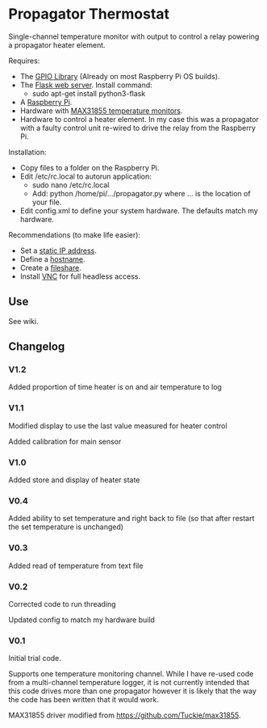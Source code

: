 # Propagator Thermostat
Single-channel temperature monitor with output to control a relay powering a propagator heater element.

Requires:
- The [GPIO Library](https://code.google.com/p/raspberry-gpio-python/) (Already on most Raspberry Pi OS builds).
- The [Flask web server](https://www.raspberrypi.org/learning/python-web-server-with-flask/worksheet/). Install command:
  - sudo apt-get install python3-flask
- A [Raspberry Pi](http://www.raspberrypi.org/).
- Hardware with [MAX31855 temperature monitors](https://www.maximintegrated.com/en/products/analog/sensors-and-sensor-interface/MAX31855.html).
- Hardware to control a heater element. In my case this was a propagator with a faulty control unit re-wired to drive the relay from the Raspberry Pi.

Installation:
- Copy files to a folder on the Raspberry Pi.
- Edit /etc/rc.local to autorun application:
   - sudo nano /etc/rc.local
   - Add: python /home/pi/.../propagator.py where ... is the location of your file.
- Edit config.xml to define your system hardware. The defaults match my hardware.
    
Recommendations (to make life easier):
- Set a [static IP address](https://www.modmypi.com/blog/tutorial-how-to-give-your-raspberry-pi-a-static-ip-address).
- Define a [hostname](http://www.simonthepiman.com/how_to_rename_my_raspberry_pi.php).
- Create a [fileshare](http://raspberrypihq.com/how-to-share-a-folder-with-a-windows-computer-from-a-raspberry-pi/).
- Install [VNC](https://www.raspberrypi.org/documentation/remote-access/vnc/) for full headless access.

## Use

See wiki.

## Changelog

### V1.2
Added proportion of time heater is on and air temperature to log

### V1.1
Modified display to use the last value measured for heater control

Added calibration for main sensor

### V1.0
Added store and display of heater state

### V0.4
Added ability to set temperature and right back to file (so that after restart the set temperature is unchanged)

### V0.3
Added read of temperature from text file

### V0.2
Corrected code to run threading

Updated config to match my hardware build

### V0.1
Initial trial code.

Supports one temperature monitoring channel. While I have re-used code from a multi-channel temperature logger, it is not currently intended that this code drives more than one propagator however it is likely that the way the code has been written that it would work.

MAX31855 driver modified from https://github.com/Tuckie/max31855.
